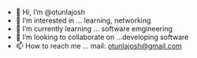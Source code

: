 - 👋 Hi, I’m @otunlajosh
- 👀 I’m interested in ... learning, networking
- 🌱 I’m currently learning ... software emgineering
- 💞️ I’m looking to collaborate on ...developing software
- 📫 How to reach me ... mail: otunlajosh@gmail.com

<!---
otunlajosh/otunlajosh is a ✨ special ✨ repository because its `README.md` (this file) appears on your GitHub profile.
You can click the Preview link to take a look at your changes.
--->
